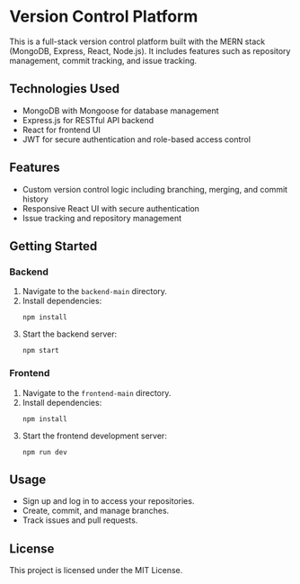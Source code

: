 # Version Control Platform

This is a full-stack version control platform built with the MERN stack (MongoDB, Express, React, Node.js). It includes features such as repository management, commit tracking, and issue tracking.

## Technologies Used

- MongoDB with Mongoose for database management
- Express.js for RESTful API backend
- React for frontend UI
- JWT for secure authentication and role-based access control

## Features

- Custom version control logic including branching, merging, and commit history
- Responsive React UI with secure authentication
- Issue tracking and repository management

## Getting Started

### Backend

1. Navigate to the `backend-main` directory.
2. Install dependencies:
   ```
   npm install
   ```
3. Start the backend server:
   ```
   npm start
   ```

### Frontend

1. Navigate to the `frontend-main` directory.
2. Install dependencies:
   ```
   npm install
   ```
3. Start the frontend development server:
   ```
   npm run dev
   ```

## Usage

- Sign up and log in to access your repositories.
- Create, commit, and manage branches.
- Track issues and pull requests.

## License

This project is licensed under the MIT License.
